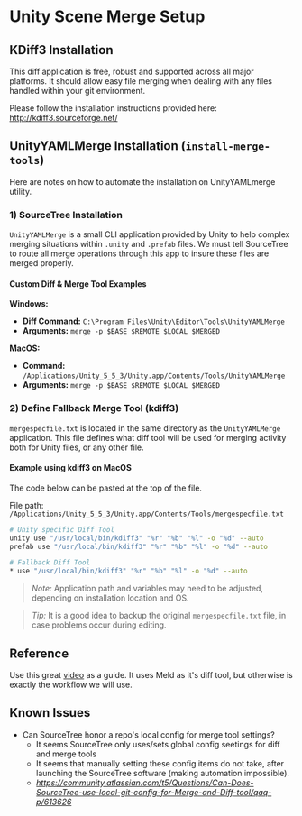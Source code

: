 Unity Scene Merge Setup
======================================================

KDiff3 Installation
------------------------------------------
This diff application is free, robust and supported across all major platforms.
It should allow easy file merging when dealing with any files handled within
your git environment. 

Please follow the installation instructions provided here:
http://kdiff3.sourceforge.net/



UnityYAMLMerge Installation (`install-merge-tools`)
------------------------------------------
Here are notes on how to automate the installation on UnityYAMLmerge utility.

### 1) SourceTree Installation
`UnityYAMLMerge` is a small CLI application provided by Unity to help complex
merging situations within `.unity` and `.prefab` files.  We must tell
SourceTree to route all merge operations through this app to insure these files
are merged properly.

#### Custom Diff & Merge Tool Examples
__Windows:__
- __Diff Command:__ `C:\Program Files\Unity\Editor\Tools\UnityYAMLMerge`
- __Arguments:__   `merge -p $BASE $REMOTE $LOCAL $MERGED`

__MacOS:__
- __Command:__ `/Applications/Unity_5_5_3/Unity.app/Contents/Tools/UnityYAMLMerge`
- __Arguments:__   `merge -p $BASE $REMOTE $LOCAL $MERGED`



### 2) Define Fallback Merge Tool (kdiff3)
`mergespecfile.txt` is located in the same directory as the `UnityYAMLMerge`
application.  This file defines what diff tool will be used for merging activity
both for Unity files, or any other file.

#### Example using kdiff3 on MacOS
The code below can be pasted at the top of the file.

File path: `/Applications/Unity_5_5_3/Unity.app/Contents/Tools/mergespecfile.txt`

```bash
# Unity specific Diff Tool
unity use "/usr/local/bin/kdiff3" "%r" "%b" "%l" -o "%d" --auto
prefab use "/usr/local/bin/kdiff3" "%r" "%b" "%l" -o "%d" --auto

# Fallback Diff Tool
* use "/usr/local/bin/kdiff3" "%r" "%b" "%l" -o "%d" --auto
```

> _Note:_ Application path and variables may need to be adjusted, depending on
installation location and OS.

> _Tip:_ It is a good idea to backup the original `mergespecfile.txt` file, in case
problems occur during editing.



Reference
------------------------------------------
Use this great [video](https://www.youtube.com/watch?v=EQB-N-ClO9g) as a guide.  It uses Meld as it's diff tool, but otherwise is exactly the workflow we will use.



Known Issues
------------------------------------------
- Can SourceTree honor a repo's local config for merge tool settings?
    - It seems SourceTree only uses/sets global config seetings for diff and merge tools
    - It seems that manually setting these config items do not take, after launching the
      SourceTree software (making automation impossible).
    - _https://community.atlassian.com/t5/Questions/Can-Does-SourceTree-use-local-git-config-for-Merge-and-Diff-tool/qaq-p/613626_
